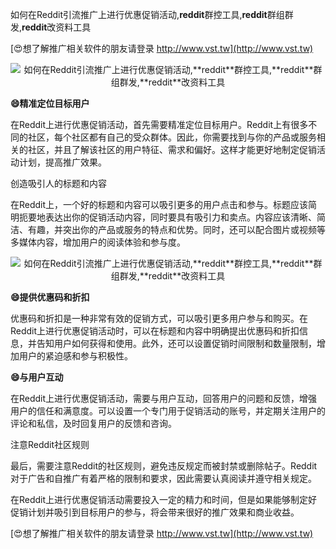 如何在Reddit引流推广上进行优惠促销活动,**reddit**群控工具,**reddit**群组群发,**reddit**改资料工具

[😍想了解推广相关软件的朋友请登录 http://www.vst.tw](http://www.vst.tw)

 <center><img src="https://vst.tw/MP4/tuiguang/png/5.png" alt="如何在Reddit引流推广上进行优惠促销活动,**reddit**群控工具,**reddit**群组群发,**reddit**改资料工具"></center>

**😄精准定位目标用户**

在Reddit上进行优惠促销活动，首先需要精准定位目标用户。Reddit上有很多不同的社区，每个社区都有自己的受众群体。因此，你需要找到与你的产品或服务相关的社区，并且了解该社区的用户特征、需求和偏好。这样才能更好地制定促销活动计划，提高推广效果。

创造吸引人的标题和内容

在Reddit上，一个好的标题和内容可以吸引更多的用户点击和参与。标题应该简明扼要地表达出你的促销活动内容，同时要具有吸引力和卖点。内容应该清晰、简洁、有趣，并突出你的产品或服务的特点和优势。同时，还可以配合图片或视频等多媒体内容，增加用户的阅读体验和参与度。

 <center><img src="https://vst.tw/MP4/tuiguang/png/0.png" alt="如何在Reddit引流推广上进行优惠促销活动,**reddit**群控工具,**reddit**群组群发,**reddit**改资料工具"></center>

**😄提供优惠码和折扣**

优惠码和折扣是一种非常有效的促销方式，可以吸引更多用户参与和购买。在Reddit上进行优惠促销活动时，可以在标题和内容中明确提出优惠码和折扣信息，并告知用户如何获得和使用。此外，还可以设置促销时间限制和数量限制，增加用户的紧迫感和参与积极性。

**😄与用户互动**

在Reddit上进行优惠促销活动，需要与用户互动，回答用户的问题和反馈，增强用户的信任和满意度。可以设置一个专门用于促销活动的账号，并定期关注用户的评论和私信，及时回复用户的反馈和咨询。

注意Reddit社区规则

最后，需要注意Reddit的社区规则，避免违反规定而被封禁或删除帖子。Reddit对于广告和自推广有着严格的限制和要求，因此需要认真阅读并遵守相关规定。

在Reddit上进行优惠促销活动需要投入一定的精力和时间，但是如果能够制定好促销计划并吸引到目标用户的参与，将会带来很好的推广效果和商业收益。

[😍想了解推广相关软件的朋友请登录 http://www.vst.tw](http://www.vst.tw)



